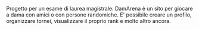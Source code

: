 Progetto per un esame di laurea magistrale. DamArena è un sito per giocare a dama con amici o con persone randomiche. E' possibile creare un profilo, organizzare tornei, visualizzare il proprio rank e molto altro ancora.
